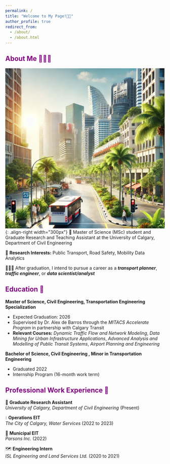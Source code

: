 ```yaml
---
permalink: /
title: "Welcome to My Page!👋🏻"
author_profile: true
redirect_from: 
  - /about/
  - /about.html
---
```


<span style="color:purple"> About Me 🧑🏻‍🦱 </span> 
---
![In 5-6 years, hoping to be in this place](/images/sg_5yrs.png){: .align-right width="300px"}
📖 Master of Science (MSc) student and Graduate Research and Teaching Assistant at the University of Calgary, Department of Civil Engineering

🚋 **Research Interests:** Public Transport, Road Safety, Mobility Data Analytics

🧑🏻‍🎓 After graduation, I intend to pursue a career as a ***transport planner***, ***traffic engineer***, or ***data scientist/analyst***

<span style="color:purple"> Education 🧮 </span>  
---
**Master of Science, Civil Engineering, Transportation Engineering Specialization**
- Expected Graduation: 2026
- Supervised by Dr. Alex de Barros through the *MITACS Accelerate Program* in partnership with Calgary Transit
- **Relevant Courses:** *Dynamic Traffic Flow and Network Modeling*, *Data Mining for Urban Infrastructure Applications*, *Advanced Analysis and Modelling of Public Transit Systems*, *Airport Planning and Engineering*

**Bachelor of Science, Civil Engineering , Minor in Transportation Engineering**
- Graduated 2022
- Internship Program (16-month work term)

<span style="color:purple"> Professional Work Experience 👔 </span>
---
🔬 **Graduate Research Assistant** <br> *University of Calgary, Department of Civil Engineering* (Present)

💧 **Operations EIT** <br> *The City of Calgary, Water Services* (2022 to 2023)

🚰 **Municipal EIT** <br> *Parsons Inc.* (2022)

🗺️ **Engineering Intern** <br> *ISL Engineering and Land Services Ltd.* (2020 to 2021)
